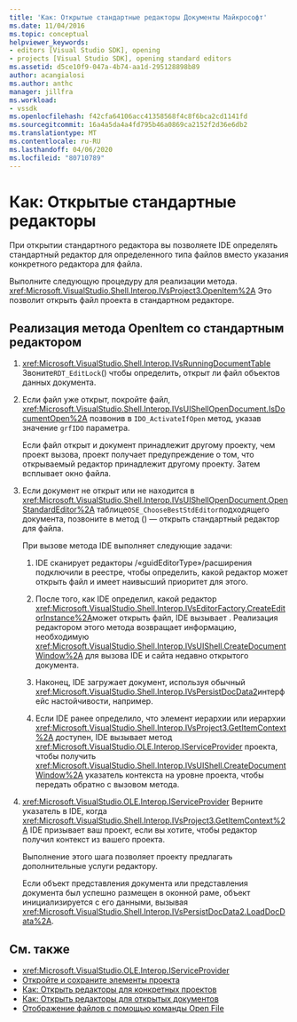 ```yaml
---
title: 'Как: Открытые стандартные редакторы Документы Майкрософт'
ms.date: 11/04/2016
ms.topic: conceptual
helpviewer_keywords:
- editors [Visual Studio SDK], opening
- projects [Visual Studio SDK], opening standard editors
ms.assetid: d5ce10f9-047a-4b74-aa1d-295128898b89
author: acangialosi
ms.author: anthc
manager: jillfra
ms.workload:
- vssdk
ms.openlocfilehash: f42cfa64106acc41358568f4c8f6bca2cd1141fd
ms.sourcegitcommit: 16a4a5da4a4fd795b46a0869ca2152f2d36e6db2
ms.translationtype: MT
ms.contentlocale: ru-RU
ms.lasthandoff: 04/06/2020
ms.locfileid: "80710789"
---
```

# <a name="how-to-open-standard-editors"></a>Как: Открытые стандартные редакторы
При открытии стандартного редактора вы позволяете IDE определять стандартный редактор для определенного типа файлов вместо указания конкретного редактора для файла.

 Выполните следующую процедуру для реализации метода. <xref:Microsoft.VisualStudio.Shell.Interop.IVsProject3.OpenItem%2A> Это позволит открыть файл проекта в стандартном редакторе.

## <a name="to-implement-the-openitem-method-with-a-standard-editor"></a>Реализация метода OpenItem со стандартным редактором

1. <xref:Microsoft.VisualStudio.Shell.Interop.IVsRunningDocumentTable> Звоните`RDT_EditLock`() чтобы определить, открыт ли файл объектов данных документа.

2. Если файл уже открыт, покройте файл, <xref:Microsoft.VisualStudio.Shell.Interop.IVsUIShellOpenDocument.IsDocumentOpen%2A> позвонив в `IDO_ActivateIfOpen` метод, указав значение `grfIDO` параметра.

     Если файл открыт и документ принадлежит другому проекту, чем проект вызова, проект получает предупреждение о том, что открываемый редактор принадлежит другому проекту. Затем всплывает окно файла.

3. Если документ не открыт или не находится в <xref:Microsoft.VisualStudio.Shell.Interop.IVsUIShellOpenDocument.OpenStandardEditor%2A> таблице`OSE_ChooseBestStdEditor`подходящего документа, позвоните в метод () — открыть стандартный редактор для файла.

     При вызове метода IDE выполняет следующие задачи:

    1. IDE сканирует редакторы /«guidEditorType»/расширения подключили в реестре, чтобы определить, какой редактор может открыть файл и имеет наивысший приоритет для этого.

    2. После того, как IDE определил, какой редактор <xref:Microsoft.VisualStudio.Shell.Interop.IVsEditorFactory.CreateEditorInstance%2A>может открыть файл, IDE вызывает . Реализация редактором этого метода возвращает информацию, необходимую <xref:Microsoft.VisualStudio.Shell.Interop.IVsUIShell.CreateDocumentWindow%2A> для вызова IDE и сайта недавно открытого документа.

    3. Наконец, IDE загружает документ, используя обычный <xref:Microsoft.VisualStudio.Shell.Interop.IVsPersistDocData2>интерфейс настойчивости, например.

    4. Если IDE ранее определило, что элемент иерархии или иерархии <xref:Microsoft.VisualStudio.Shell.Interop.IVsProject3.GetItemContext%2A> доступен, IDE вызывает метод <xref:Microsoft.VisualStudio.OLE.Interop.IServiceProvider> проекта, чтобы получить <xref:Microsoft.VisualStudio.Shell.Interop.IVsUIShell.CreateDocumentWindow%2A> указатель контекста на уровне проекта, чтобы передать обратно с вызовом метода.

4. <xref:Microsoft.VisualStudio.OLE.Interop.IServiceProvider> Верните указатель в IDE, когда <xref:Microsoft.VisualStudio.Shell.Interop.IVsProject3.GetItemContext%2A> IDE призывает ваш проект, если вы хотите, чтобы редактор получил контекст из вашего проекта.

     Выполнение этого шага позволяет проекту предлагать дополнительные услуги редактору.

     Если объект представления документа или представления документа был успешно размещен в оконной раме, объект инициализируется с его данными, вызывая <xref:Microsoft.VisualStudio.Shell.Interop.IVsPersistDocData2.LoadDocData%2A>.

## <a name="see-also"></a>См. также
- <xref:Microsoft.VisualStudio.OLE.Interop.IServiceProvider>
- [Откройте и сохраните элементы проекта](../extensibility/internals/opening-and-saving-project-items.md)
- [Как: Открыть редакторы для конкретных проектов](../extensibility/how-to-open-project-specific-editors.md)
- [Как: Открыть редакторы для открытых документов](../extensibility/how-to-open-editors-for-open-documents.md)
- [Отображение файлов с помощью команды Open File](../extensibility/internals/displaying-files-by-using-the-open-file-command.md)
